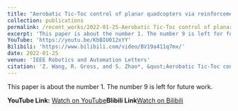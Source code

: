 ```yaml
---
title: "Aerobatic Tic-Toc control of planar quadcopters via reinforcement learning"
collection: publications
permalink: /recent_works/2022-01-25-Aerobatic Tic-Toc control of planar quadcopters via reinforcement learning
excerpt: 'This paper is about the number 1. The number 9 is left for future work.'
YouTube: 'https://youtu.be/KbBIU012xYY'
Bilibili: 'https://www.bilibili.com/video/BV19a411q7mx/'
date: 2022-01-25
venue: 'IEEE Robotics and Automation Letters'
citation: 'Z. Wang, R. Gross, and S. Zhao*, &quot;Aerobatic Tic-Toc control of planar quadcopters via reinforcement learning&quot;, IEEE Robotics and Automation Letters, accepted, vol. 7, no. 2, pp. 2140-2147, 2022.'
---
```

This paper is about the number 1. The number 9 is left for future work.

**YouTube Link:** [Watch on YouTube](<https://youtu.be/KbBIU012xYY>)**Blibili Link**[Watch on Bilibili](<https://www.bilibili.com/video/BV19a411q7mx/>)
